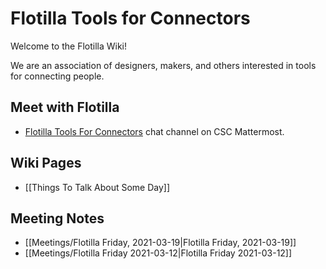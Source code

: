 # Flotilla Tools for Connectors

Welcome to the Flotilla Wiki!

We are an association of designers, makers, and others interested in tools for connecting people.

## Meet with Flotilla

- [Flotilla Tools For Connectors](https://chat.collectivesensecommons.org/agora/channels/flotilla-tools-for-connectors) chat channel on CSC Mattermost.

## Wiki Pages

- [[Things To Talk About Some Day]]

## Meeting Notes

- [[Meetings/Flotilla Friday, 2021-03-19|Flotilla Friday, 2021-03-19]]
- [[Meetings/Flotilla Friday 2021-03-12|Flotilla Friday 2021-03-12]]